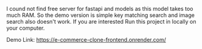 I cound not find free server for fastapi and models as this model takes too much RAM. So the demo version is simple key matching search and image search also doesn't work. If you are interested Run this project in locally on your computer. 

Demo Link: https://e-commerce-clone-frontend.onrender.com/
